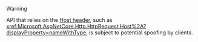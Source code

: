   > [!WARNING]
  > API that relies on the [Host header](https://developer.mozilla.org/docs/Web/HTTP/Headers/Host), such as <xref:Microsoft.AspNetCore.Http.HttpRequest.Host%2A?displayProperty=nameWithType>, is subject to potential spoofing by clients.
